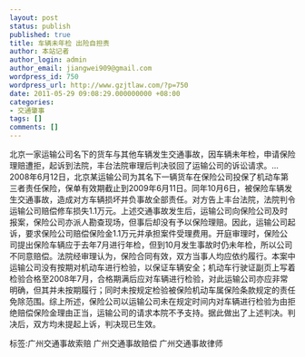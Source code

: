 ```yaml
---
layout: post
status: publish
published: true
title: 车辆未年检 出险自担责
author: 本站记者
author_login: admin
author_email: jiangwei909@gmail.com
wordpress_id: 750
wordpress_url: http://www.gzjtlaw.com/?p=750
date: 2011-05-29 09:08:29.000000000 +08:00
categories:
- 交通肇事
tags: []
comments: []
---
```

北京一家运输公司名下的货车与其他车辆发生交通事故，因车辆未年检，申请保险理赔遭拒，起诉到法院，丰台法院审理后判决驳回了运输公司的诉讼请求。...  2008年6月12日，北京某运输公司为其名下一辆货车在保险公司投保了机动车第三者责任保险，保单有效期截止到2009年6月11日。同年10月6日，被保险车辆发生交通事故，造成对方车辆损坏并负事故全部责任。对方告上丰台法院，法院判令运输公司赔偿修车损失1.1万元。上述交通事故发生后，运输公司向保险公司及时报案，保险公司亦派人勘查现场，但事后却没有予以保险理赔。因此，运输公司起诉，要求保险公司赔偿保险金1.1万元并承担案件受理费用。开庭审理时，保险公司提出保险车辆应于去年7月进行年检，但到10月发生事故时仍未年检，所以公司不同意赔偿。法院经审理认为，保险合同有效，双方当事人均应依约履行。本案中运输公司没有按期对机动车进行检验，以保证车辆安全；机动车行驶证副页上写着检验合格至2008年7月，合格期满后应对车辆进行检验，对此运输公司亦应非常明确，但其并未按期履行；同时未按规定检验被保险机动车属保险条款规定的责任免除范围。综上所述，保险公司以运输公司未在规定时间内对车辆进行检验为由拒绝赔偿保险金理由正当，运输公司的请求本院不予支持。据此做出了上述判决。判决后，双方均未提起上诉，判决现已生效。标签:广州交通事故索赔 广州交通事故赔偿 广州交通事故律师
